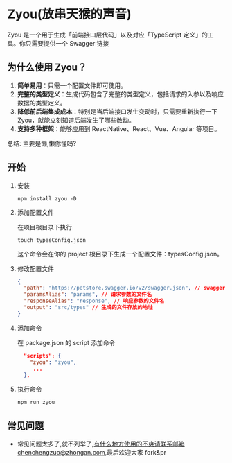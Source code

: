 # Zyou(放串天猴的声音)

Zyou 是一个用于生成「前端接口层代码」以及对应「TypeScript 定义」的工具。你只需要提供一个 Swagger 链接

## 为什么使用 Zyou？

1. **简单易用**：只需一个配置文件即可使用。
2. **完整的类型定义**：生成代码包含了完整的类型定义，包括请求的入参以及响应数据的类型定义。
3. **降低前后端集成成本**：特别是当后端接口发生变动时，只需要重新执行一下 Zyou，就能立刻知道后端发生了哪些改动。
4. **支持多种框架**：能够应用到 ReactNative、React、Vue、Angular 等项目。

总结: 主要是懒,懒你懂吗?

## 开始

1. 安装

   `npm install zyou -D`

2. 添加配置文件

   在项目根目录下执行

   `touch typesConfig.json`

   这个命令会在你的 project 根目录下生成一个配置文件：typesConfig.json。

3. 修改配置文件

   ```json
   {
     "path": "https://petstore.swagger.io/v2/swagger.json", // swagger的地址
     "paramsAlias": "params", // 请求参数的文件名
     "responseAlias": "response", // 响应参数的文件名
     "output": "src/types" // 生成的文件存放的地址
   }
   ```

4. 添加命令

   在 package.json 的 script 添加命令

   ```json
     "scripts": {
       "zyou": "zyou",
        ...
     },
   ```

5. 执行命令

   ```bash
   npm run zyou
   ```

## 常见问题

- 常见问题太多了,就不列举了,有什么地方使用的不爽请联系邮箱chenchengzuo@zhongan.com,最后欢迎大家 fork&pr
